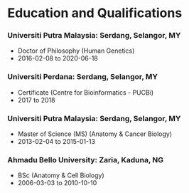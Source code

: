 # Education and Qualifications

### Universiti Putra Malaysia: Serdang, Selangor, MY
- Doctor of Philosophy (Human Genetics)
- 2016-02-08 to 2020-06-18

### Universiti Perdana: Serdang, Selangor, MY
- Certificate (Centre for Bioinformatics - PUCBi)
- 2017 to 2018

### Universiti Putra Malaysia: Serdang, Selangor, MY
- Master of Science (MS) (Anatomy & Cancer Biology)
- 2013-02-04 to 2015-01-13

### Ahmadu Bello University: Zaria, Kaduna, NG
- BSc (Anatomy & Cell Biology)
- 2006-03-03 to 2010-10-10